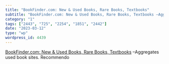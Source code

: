 ```yaml
---
title: "BookFinder.com: New & Used Books, Rare Books, Textbooks"
subtitle: "BookFinder.com: New & Used Books, Rare Books, Textbooks –Aggregates..."
category: "1"
tags: ["2443", "725", "2254", "1851", "2442"]
date: "2023-03-12"
type: "wp"
wordpress_id: 4439
---
```

[ BookFinder.com: New & Used Books, Rare Books, Textbooks]( https://www.bookfinder.com/) –Aggregates used book sites. Recommendo